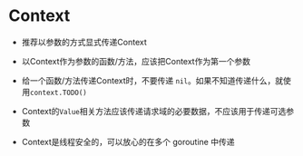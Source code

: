 # Context

+ 推荐以参数的方式显式传递Context

+ 以Context作为参数的函数/方法，应该把Context作为第一个参数

+ 给一个函数/方法传递Context时，不要传递 `nil`。如果不知道传递什么，就使用`context.TODO()`

+ Context的`Value`相关方法应该传递请求域的必要数据，不应该用于传递可选参数

+ Context是线程安全的，可以放心的在多个 goroutine 中传递
